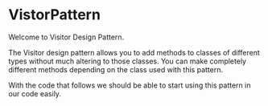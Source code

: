 # VistorPattern
Welcome to Visitor Design Pattern.

The Visitor design pattern allows you to add methods to classes of different types without much altering to those classes. You can make completely different methods depending on the class used with this pattern.

With the code that follows we should be able to start using this pattern in our code easily.
